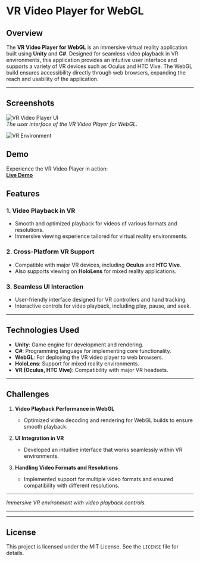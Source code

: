 # VR Video Player for WebGL  

## Overview  
The **VR Video Player for WebGL** is an immersive virtual reality application built using **Unity** and **C#**. Designed for seamless video playback in VR environments, this application provides an intuitive user interface and supports a variety of VR devices such as Oculus and HTC Vive. The WebGL build ensures accessibility directly through web browsers, expanding the reach and usability of the application.  

---
## Screenshots  
![VR Video Player UI](https://github.com/user-attachments/assets/73fb3102-a2a1-44dd-8043-760a35522ed8)  
*The user interface of the VR Video Player for WebGL.*  

![VR Environment](https://github.com/user-attachments/assets/7cfe498d-35f3-424e-a196-768dc8cfc974)  

## Demo  
Experience the VR Video Player in action:  
**[Live Demo](https://vrplayerdemo.netlify.app)**  

## Features  
### 1. Video Playback in VR  
- Smooth and optimized playback for videos of various formats and resolutions.  
- Immersive viewing experience tailored for virtual reality environments.  

### 2. Cross-Platform VR Support  
- Compatible with major VR devices, including **Oculus** and **HTC Vive**.  
- Also supports viewing on **HoloLens** for mixed reality applications.  

### 3. Seamless UI Interaction  
- User-friendly interface designed for VR controllers and hand tracking.  
- Interactive controls for video playback, including play, pause, and seek.  

---

## Technologies Used  
- **Unity**: Game engine for development and rendering.  
- **C#**: Programming language for implementing core functionality.  
- **WebGL**: For deploying the VR video player to web browsers.  
- **HoloLens**: Support for mixed reality environments.  
- **VR (Oculus, HTC Vive)**: Compatibility with major VR headsets.  

---

## Challenges  
1. **Video Playback Performance in WebGL**  
   - Optimized video decoding and rendering for WebGL builds to ensure smooth playback.  

2. **UI Integration in VR**  
   - Developed an intuitive interface that works seamlessly within VR environments.  

3. **Handling Video Formats and Resolutions**  
   - Implemented support for multiple video formats and ensured compatibility with different resolutions.  

---


*Immersive VR environment with video playback controls.*  

---

 

---

## License  
This project is licensed under the MIT License. See the `LICENSE` file for details.  


